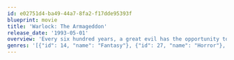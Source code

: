 ```yaml
---
id: e02751d4-ba49-44a7-8fa2-f17dde95393f
blueprint: movie
title: 'Warlock: The Armageddon'
release_date: '1993-05-01'
overview: 'Every six hundred years, a great evil has the opportunity to escape and unleash Armageddon. A group of five stones has the power to either free the evil, or banish it for another six hundred years. An order of Druids battles with a Warlock determined to unleash his father upon the world.'
genres: '[{"id": 14, "name": "Fantasy"}, {"id": 27, "name": "Horror"}, {"id": 878, "name": "Science Fiction"}]'
---
```

